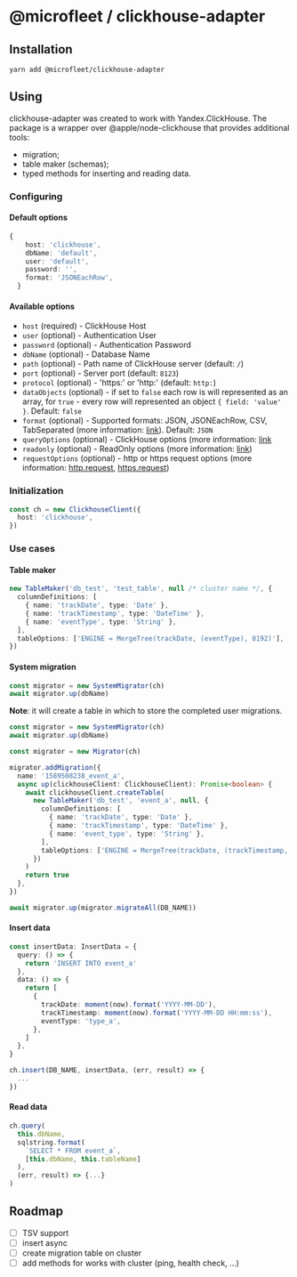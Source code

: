 # @microfleet / clickhouse-adapter

## Installation

`yarn add @microfleet/clickhouse-adapter`

## Using

clickhouse-adapter was created to work with Yandex.ClickHouse. The package is a wrapper over @apple/node-clickhouse that provides additional tools:

- migration;
- table maker (schemas);
- typed methods for inserting and reading data.

### Configuring

#### Default options

```typescript
{
    host: 'clickhouse',
    dbName: 'default',
    user: 'default',
    password: '',
    format: 'JSONEachRow',
  }
```

#### Available options

- `host` (required) - ClickHouse Host
- `user` (optional) - Authentication User
- `password` (optional) - Authentication Password
- `dbName` (optional) - Database Name
- `path` (optional) - Path name of ClickHouse server (default: `/`)
- `port` (optional) - Server port (default: `8123`)
- `protocol` (optional) - 'https:' or 'http:' (default: `http:`)
- `dataObjects` (optional) - if set to `false` each row is will represented as an array, for `true` - every row will represented an object `{ field: 'value' }`. Default: `false`
- `format` (optional) - Supported formats: JSON, JSONEachRow, CSV, TabSeparated (more information: [link](https://clickhouse.tech/docs/en/interfaces/formats/)). Default: `JSON`
- `queryOptions` (optional) - ClickHouse options (more information: [link](https://clickhouse.tech/docs/en/operations/settings/)
- `readonly` (optional) - ReadOnly options (more information: [link](https://clickhouse.tech/docs/en/operations/settings/permissions-for-queries/#settings_readonly))
- `requestOptions` (optional) - http or https request options (more information: [http.request](https://nodejs.org/api/http.html#http_http_request_options_callback), [https.request](https://nodejs.org/api/https.html#https_https_request_options_callback))

### Initialization

```typescript
const ch = new ClickhouseClient({
  host: 'clickhouse',
})
```

### Use cases

#### Table maker

```typescript
new TableMaker('db_test', 'test_table', null /* cluster name */, {
  columnDefinitions: [
    { name: 'trackDate', type: 'Date' },
    { name: 'trackTimestamp', type: 'DateTime' },
    { name: 'eventType', type: 'String' },
  ],
  tableOptions: ['ENGINE = MergeTree(trackDate, (eventType), 8192)'],
})
```

#### System migration

```typescript
const migrator = new SystemMigrator(ch)
await migrator.up(dbName)
```

**Note**: it will create a table in which to store the completed user migrations.

```typescript
const migrator = new SystemMigrator(ch)
await migrator.up(dbName)

const migrator = new Migrator(ch)

migrator.addMigration({
  name: '1589508238_event_a',
  async up(clickhouseClient: ClickhouseClient): Promise<boolean> {
    await clickhouseClient.createTable(
      new TableMaker('db_test', 'event_a', null, {
        columnDefinitions: [
          { name: 'trackDate', type: 'Date' },
          { name: 'trackTimestamp', type: 'DateTime' },
          { name: 'event_type', type: 'String' },
        ],
        tableOptions: ['ENGINE = MergeTree(trackDate, (trackTimestamp, event_type), 8192)'],
      })
    )
    return true
  },
})

await migrator.up(migrator.migrateAll(DB_NAME))
```

#### Insert data

```typescript
const insertData: InsertData = {
  query: () => {
    return 'INSERT INTO event_a'
  },
  data: () => {
    return [
      {
        trackDate: moment(now).format('YYYY-MM-DD'),
        trackTimestamp: moment(now).format('YYYY-MM-DD HH:mm:ss'),
        eventType: 'type_a',
      },
    ]
  },
}

ch.insert(DB_NAME, insertData, (err, result) => {
  ...
})
```

#### Read data

```typescript
ch.query(
  this.dbName,
  sqlstring.format(
    `SELECT * FROM event_a`,
    [this.dbName, this.tableName]
  ),
  (err, result) => {...}
)
```

## Roadmap

- [ ] TSV support
- [ ] insert async
- [ ] create migration table on cluster
- [ ] add methods for works with cluster (ping, health check, ...)
